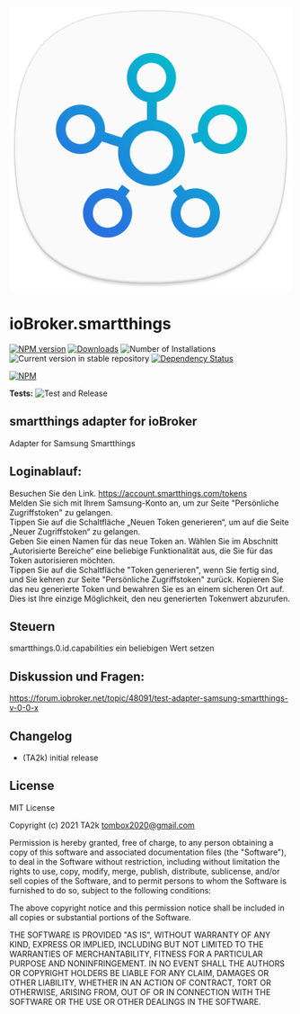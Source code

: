 ![Logo](admin/smartthings.png)
# ioBroker.smartthings

[![NPM version](https://img.shields.io/npm/v/iobroker.smartthings.svg)](https://www.npmjs.com/package/iobroker.smartthings)
[![Downloads](https://img.shields.io/npm/dm/iobroker.smartthings.svg)](https://www.npmjs.com/package/iobroker.smartthings)
![Number of Installations](https://iobroker.live/badges/smartthings-installed.svg)
![Current version in stable repository](https://iobroker.live/badges/smartthings-stable.svg)
[![Dependency Status](https://img.shields.io/david/TA2k/iobroker.smartthings.svg)](https://david-dm.org/TA2k/iobroker.smartthings)

[![NPM](https://nodei.co/npm/iobroker.smartthings.png?downloads=true)](https://nodei.co/npm/iobroker.smartthings/)

**Tests:** ![Test and Release](https://github.com/TA2k/ioBroker.smartthings/workflows/Test%20and%20Release/badge.svg)

## smartthings adapter for ioBroker

Adapter for Samsung Smartthings

## Loginablauf:
Besuchen Sie den Link.  https://account.smartthings.com/tokens  
Melden Sie sich mit Ihrem Samsung-Konto an, um zur Seite \"Persönliche Zugriffstoken\" zu gelangen.  
Tippen Sie auf die Schaltfläche „Neuen Token generieren“, um auf die Seite „Neuer Zugriffstoken“ zu gelangen.  
Geben Sie einen Namen für das neue Token an. Wählen Sie im Abschnitt „Autorisierte Bereiche“ eine beliebige Funktionalität aus, die Sie für das Token autorisieren möchten.  
Tippen Sie auf die Schaltfläche \"Token generieren\", wenn Sie fertig sind, und Sie kehren zur Seite \"Persönliche Zugriffstoken\" zurück.  Kopieren Sie das neu generierte Token und bewahren Sie es an einem sicheren Ort auf. Dies ist Ihre einzige Möglichkeit, den neu generierten Tokenwert abzurufen.

## Steuern
smartthings.0.id.capabilities  ein beliebigen Wert setzen

## Diskussion und Fragen:
https://forum.iobroker.net/topic/48091/test-adapter-samsung-smartthings-v-0-0-x


## Changelog

* (TA2k) initial release

## License
MIT License

Copyright (c) 2021 TA2k <tombox2020@gmail.com>

Permission is hereby granted, free of charge, to any person obtaining a copy
of this software and associated documentation files (the "Software"), to deal
in the Software without restriction, including without limitation the rights
to use, copy, modify, merge, publish, distribute, sublicense, and/or sell
copies of the Software, and to permit persons to whom the Software is
furnished to do so, subject to the following conditions:

The above copyright notice and this permission notice shall be included in all
copies or substantial portions of the Software.

THE SOFTWARE IS PROVIDED "AS IS", WITHOUT WARRANTY OF ANY KIND, EXPRESS OR
IMPLIED, INCLUDING BUT NOT LIMITED TO THE WARRANTIES OF MERCHANTABILITY,
FITNESS FOR A PARTICULAR PURPOSE AND NONINFRINGEMENT. IN NO EVENT SHALL THE
AUTHORS OR COPYRIGHT HOLDERS BE LIABLE FOR ANY CLAIM, DAMAGES OR OTHER
LIABILITY, WHETHER IN AN ACTION OF CONTRACT, TORT OR OTHERWISE, ARISING FROM,
OUT OF OR IN CONNECTION WITH THE SOFTWARE OR THE USE OR OTHER DEALINGS IN THE
SOFTWARE.